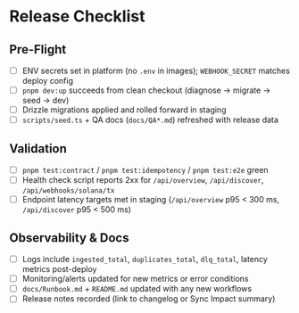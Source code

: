 # Release Checklist

## Pre-Flight
- [ ] ENV secrets set in platform (no `.env` in images); `WEBHOOK_SECRET` matches deploy config
- [ ] `pnpm dev:up` succeeds from clean checkout (diagnose -> migrate -> seed -> dev)
- [ ] Drizzle migrations applied and rolled forward in staging
- [ ] `scripts/seed.ts` + QA docs (`docs/QA*.md`) refreshed with release data

## Validation
- [ ] `pnpm test:contract` / `pnpm test:idempotency` / `pnpm test:e2e` green
- [ ] Health check script reports 2xx for `/api/overview`, `/api/discover`, `/api/webhooks/solana/tx`
- [ ] Endpoint latency targets met in staging (`/api/overview` p95 < 300 ms, `/api/discover` p95 < 500 ms)

## Observability & Docs
- [ ] Logs include `ingested_total`, `duplicates_total`, `dlq_total`, latency metrics post-deploy
- [ ] Monitoring/alerts updated for new metrics or error conditions
- [ ] `docs/Runbook.md` + `README.md` updated with any new workflows
- [ ] Release notes recorded (link to changelog or Sync Impact summary)
